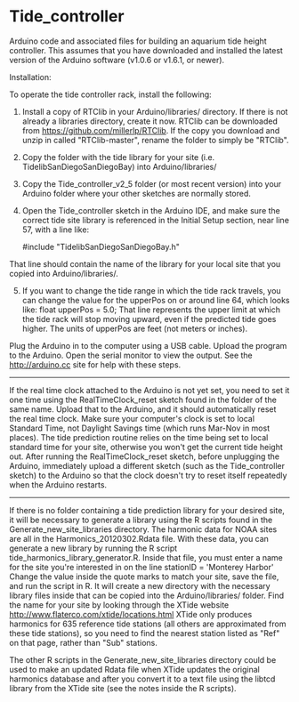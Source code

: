 Tide_controller
===============

Arduino code and associated files for building an aquarium tide height controller. This assumes that you 
have downloaded and installed the latest version of the Arduino software (v1.0.6 or v1.6.1, or newer).

Installation:

To operate the tide controller rack, install the following:

1. Install a copy of RTClib in your Arduino/libraries/ directory. If there is not already a libraries directory, create it now. RTClib can be downloaded from https://github.com/millerlp/RTClib. If the copy you download and unzip in called "RTClib-master", rename the folder to simply be "RTClib".

2. Copy the folder with the tide library for your site (i.e. TidelibSanDiegoSanDiegoBay) into Arduino/libraries/

3. Copy the Tide_controller_v2_5 folder (or most recent version) into your Arduino folder where 
your other sketches are normally stored. 

4. Open the Tide_controller sketch in the Arduino IDE, and make sure the correct tide site
library is referenced in the Initial Setup section, near line 57, with a line like:

	\#include "TidelibSanDiegoSanDiegoBay.h"

That line should contain the name of the library for your local site that you copied into Arduino/libraries/.

5. If you want to change the tide range in which the tide rack travels, you can change the
value for the upperPos on or around line 64, which looks like:
	float upperPos = 5.0;
That line represents the upper limit at which the tide rack will stop moving upward, even
if the predicted tide goes higher. The units of upperPos are feet (not meters or inches). 

Plug the Arduino in to the computer using a USB cable. Upload the program to the Arduino. 
Open the serial monitor to view the output. See the http://arduino.cc site for help with 
these steps. 

------------------------------
If the real time clock attached to the Arduino is not yet set, you need to set it one time
using the RealTimeClock_reset sketch found in the folder of the same name. Upload that
to the Arduino, and it should automatically reset the real time clock. Make sure your
computer's clock is set to local Standard Time, not Daylight Savings time (which runs Mar-Nov
in most places). The tide prediction routine relies on the time being set to local 
standard time for your site, otherwise you won't get the current tide height out. After running
the RealTimeClock_reset sketch, before unplugging the Arduino, immediately upload a different 
sketch (such as the Tide_controller sketch) to the Arduino so that the clock doesn't try to reset 
itself repeatedly when the Arduino restarts.

-------------------------------
If there is no folder containing a tide prediction library for your desired site, it
will be necessary to generate a library using the R scripts found in the 
Generate_new_site_libraries directory. The harmonic data for NOAA sites are all in
the Harmonics_20120302.Rdata file. With these data, you can generate a new library
by running the R script tide_harmonics_library_generator.R. Inside that file, you must
enter a name for the site you're interested in on the line
stationID = 'Monterey Harbor'
Change the value inside the quote marks to match your site, save the file, and run the
script in R. It will create a new directory with the necessary library files inside that
can be copied into the Arduino/libraries/ folder. Find the name for your site by looking 
through the XTide website http://www.flaterco.com/xtide/locations.html 
XTide only produces harmonics for 635 reference tide stations (all others are approximated 
from these tide stations), so you need to find the nearest station listed as "Ref" on that 
page, rather than "Sub" stations.

The other R scripts in the Generate_new_site_libraries directory could be used to make an
updated Rdata file when XTide updates the original harmonics database and after you
convert it to a text file using the libtcd library from the XTide site (see the notes inside
the R scripts). 
